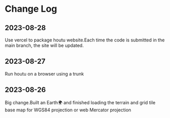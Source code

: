 # Change Log

## 2023-08-28
Use vercel to package houtu website.Each time the code is submitted in the main branch, the site will be updated.

## 2023-08-27
Run houtu on a browser using a trunk

## 2023-08-26
Big change.Built an Earth🌍 and finished loading the terrain and grid tile base map for WGS84 projection or web Mercator projection